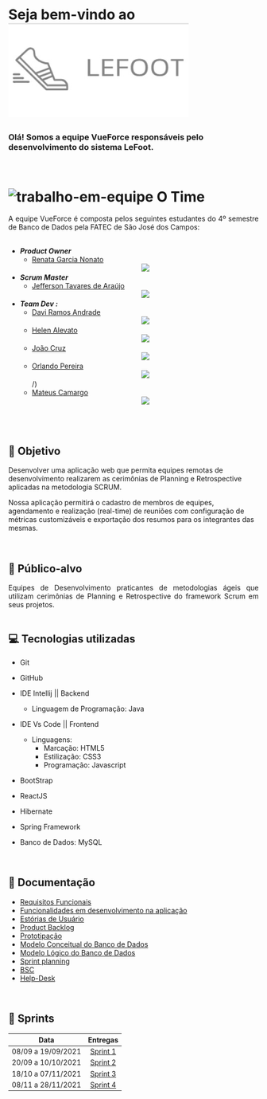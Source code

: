 <!-- Readme - MAIN -->

# Seja bem-vindo ao <img src="/images/lefoot.jpeg">

### Olá! Somos a equipe VueForce responsáveis pelo desenvolvimento do sistema LeFoot.
<br>

# ![trabalho-em-equipe](https://gitlab.com/vueforce1/lefoot/-/tree/main/images/equipe.png)   O Time 

<div class="time" style= "text-align:justify">
A equipe VueForce é composta pelos seguintes estudantes do 4º semestre de Banco de Dados pela FATEC de São José dos Campos: <br><br>

- ***Product Owner***
  - [Renata Garcia Nonato](https://github.com/RenataGarciaNonato) [<center><img src="https://gitlab.com/vueforce1/lefoot/main/images/linkedin.png" /></center>](https://www.linkedin.com/mwlite/in/renata-garcia-2a84821b7)  
- ***Scrum Master***
  - [Jefferson Tavares de Araújo](https://github.com/jefferson-tavares-araujo) [<center><img src="https://gitlab.com/vueforce1/lefoot/main/images/linkedin.png" /></center>](https://www.linkedin.com/in/jeffersontavaresaraujo/)
- ***Team Dev :***
  - [Davi Ramos Andrade](https://github.com/DaviRamosAndrade) [<center><img src="https://gitlab.com/vueforce1/lefoot/main/images/linkedin.png" /></center>](https://www.linkedin.com/in/daviramosandrade-frontend//)
  - [Helen Alevato](https://github.com/HelenAlevato) [<center><img src="https://gitlab.com/vueforce1/lefoot/main/images/linkedin.png" /></center>](https://www.linkedin.com/mwlite/in/helen-alevato/)
  - [João Cruz](https://github.com/dev-cruz) [<center><img src="https://gitlab.com/vueforce1/lefoot/main/images/linkedin.png" /></center>](https://www.linkedin.com/in/joao-victor-cruz/)
  - [Orlando Pereira](https://github.com/Orlandi-a11) [<center><img src="https://gitlab.com/vueforce1/lefoot/main/images/linkedin.png" /></center>](https://www.linkedin.com/in/orlando-pereira-a09ba9214/)/)
  - [Mateus Camargo](https://github.com/mateuscamargo) [<center><img src="https://gitlab.com/vueforce1/lefoot/main/images/linkedin.png" /></center>](https://www.linkedin.com/in/jeffersontavaresaraujo/)
  </div>
<br><br>

## :pushpin: Objetivo  
Desenvolver uma aplicação web que permita equipes remotas de desenvolvimento realizarem as cerimônias de Planning e Retrospective aplicadas na metodologia SCRUM.

Nossa aplicação permitirá o cadastro de membros de equipes, agendamento e realização (real-time) de reuniões com configuração de métricas customizáveis e exportação dos resumos para os integrantes das mesmas.
</div>
<br>

## :dart: Público-alvo 
<div class="publico-alvo" style= "text-align:justify">
Equipes de Desenvolvimento praticantes de metodologias ágeis que utilizam cerimônias de Planning e Retrospective do framework Scrum em seus projetos. 
</div>
<br>

## :computer: Tecnologias utilizadas 
<div class="tecnologias" style= "text-align:justify">

- Git
- GitHub
- IDE Intellij || Backend
  - Linguagem de Programação: Java

- IDE Vs Code || Frontend
  - Linguagens:
    - Marcação: HTML5
    - Estilização: CSS3
    - Programação: Javascript

- BootStrap
- ReactJS
- Hibernate
- Spring Framework
- Banco de Dados: MySQL 

</div>
<br>

## :pencil: Documentação

- [Requisitos Funcionais](https://github.com/equipe-tetris/scrum-cloud-backend/blob/master/resource/documentacao/Requisitos-Funcionais.md)
- [Funcionalidades em desenvolvimento na aplicação](https://github.com/equipe-tetris/scrum-cloud-backend/blob/master/resource/documentacao/Funcionalidades.md)
- [Estórias de Usuário](https://github.com/equipe-tetris/scrum-cloud-backend/blob/master/resource/images/userstories/User-Stories.md)
- [Product Backlog](https://github.com/equipe-tetris/scrum-cloud-backend/blob/master/resource/images/product-backlog/Product-Backlog.md)
- [Prototipação](https://github.com/equipe-tetris/scrum-cloud-backend/blob/master/resource/images/wireframes/Wireframes.md)
- [Modelo Conceitual do Banco de Dados](https://github.com/equipe-tetris/scrum-cloud-backend/blob/master/resource/images/MER_ATUAL.jpeg)
- [Modelo Lógico do Banco de Dados](https://github.com/equipe-tetris/scrum-cloud-backend/blob/master/resource/images/MER_LOGICO.jpeg)
- [Sprint planning](https://github.com/equipe-tetris/scrum-cloud-backend/blob/master/resource/images/SprintReleasePlan.PNG)
- [BSC](https://github.com/equipe-tetris/scrum-cloud-backend/blob/master/resource/documentacao/BSC_Scrumcloud-novo.pdf)
- [Help-Desk](https://newaccount1637966996475.freshdesk.com/support/tickets/new)

<!--
- [Relatório de Gestão de Serviços](incluir o link aqui)
-->
<br>

## :calendar: Sprints

| Data  | Entregas |
| ------------- |:-------------:|
| 08/09 a 19/09/2021      | [Sprint 1](https://github.com/equipe-tetris/scrum-cloud-backend/blob/sprint-1/README.md)     |
| 20/09 a 10/10/2021      | [Sprint 2](https://github.com/equipe-tetris/scrum-cloud-backend/blob/sprint-2/README.md)     |
| 18/10 a 07/11/2021       | [Sprint 3](https://github.com/equipe-tetris/scrum-cloud-backend/blob/sprint-3/README.md)    |
| 08/11 a 28/11/2021      | [Sprint 4](https://github.com/equipe-tetris/scrum-cloud-backend/tree/sprint-4/README.md)     |

